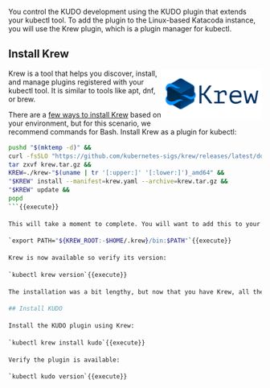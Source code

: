 You control the KUDO development using the KUDO plugin that extends your kubectl tool. To add the plugin to the Linux-based Katacoda instance, you will use the Krew plugin, which is a plugin manager for kubectl.

## Install Krew

<img align="right" src="./assets/krew.png" width="200">

Krew is a tool that helps you discover, install, and manage plugins registered with your kubectl tool. It is similar to tools like apt, dnf, or brew.

There are a [few ways to install Krew](https://krew.sigs.k8s.io/docs/user-guide/setup/install/) based on your environment, but for this scenario, we recommend commands for Bash. Install Krew as a plugin for kubectl:

```bash
pushd "$(mktemp -d)" &&
curl -fsSLO "https://github.com/kubernetes-sigs/krew/releases/latest/download/krew.{tar.gz,yaml}" &&
tar zxvf krew.tar.gz &&
KREW=./krew-"$(uname | tr '[:upper:]' '[:lower:]')_amd64" &&
"$KREW" install --manifest=krew.yaml --archive=krew.tar.gz &&
"$KREW" update &&
popd
```{{execute}}

This will take a moment to complete. You will want to add this to your system path:

`export PATH="${KREW_ROOT:-$HOME/.krew}/bin:$PATH"`{{execute}}

Krew is now available so verify its version:

`kubectl krew version`{{execute}}

The installation was a bit lengthy, but now that you have Krew, all the other plugin installations are clean and neat. First and foremost, Krew is a collector of more than 110 plugins.

## Install KUDO

Install the KUDO plugin using Krew:

`kubectl krew install kudo`{{execute}}

Verify the plugin is available:

`kubectl kudo version`{{execute}}
